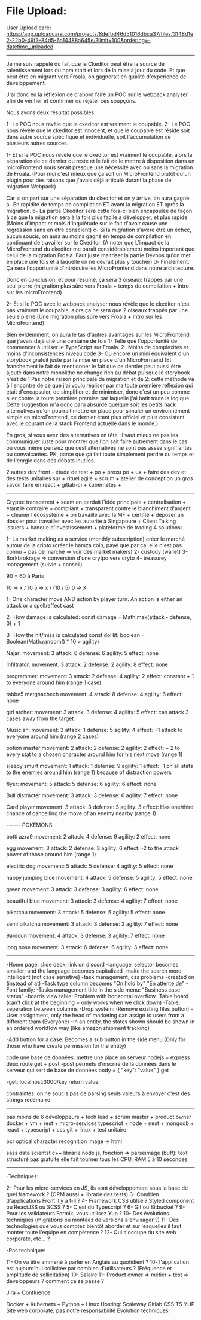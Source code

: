 # File Upload:

User Upload care:
https://app.uploadcare.com/projects/8defbd46d51016dbca37/files/3148d1e2-22b0-49f3-84d5-6a14488a645e/?limit=100&ordering=-datetime_uploaded

---

Je me suis rappelé du fait que le Ckeditor peut être la source de ralentissement lors du npm start et lors de la mise à jour du code.
Et que peut être en migrant vers Froala, on gagnerait en qualité d'expérience de développement.

J'ai donc eu la réflexion de d'abord faire un POC sur le webpack analyser afin de vérifier et confirmer ou rejeter ces soupçons.

Nous avons deux résultat possibles:

1- Le POC nous revèle que le ckeditor est vraiment le coupable.
2- Le POC nous révèle que le ckeditor est innocent, et que le coupable est réside soit dans autre source spécifique et individuelle, soit l'accumulation de plusieurs autres sources.

1- Et si le POC nous revèle que le ckeditor est vraiment le coupable, alors la séparation de ce dernier du reste et le fait de le mettre à disposition dans un microFrontend nous serait presque une nécessité avec ou sans la migration de Froala. (Pour moi c'est mieux que ça soit un MicroFrontend plutôt qu'un plugin pour des raisons que j'avais déjà articulé durant la phase de migration Webpack)

Car si on part sur une séparation du ckeditor et on y arrive, on aura gagné:
a- En rapidité de temps de compilation ET avant la migration ET après la migration.
b- La partie Ckeditor sera cette fois-ci bien encapsulée de façon à ce que la migration sera à la fois plus facile à développer, et plus rapide (Moins d'impact et mois d'inquiètude sur le fait d'avoir causé une regression sans en être conscient)
c- Si la migration s'avère être un échec, aucun soucis, on aura au moins gagné en temps de compilation en continuant de travailler sur le Ckeditor. (À noter que L'impact de la MicroFrontend du ckeditor me parait considérablement moins important que celui de la migration Froala. Faut juste maitriser la partie Devops qu'on met en place une fois et à laquelle on ne devrait plus y toucher)
d- Finalement: Ça sera l'opportunité d'introduire les MicroFrontend dans notre architecture.

Donc en conclusion, et pour résumé, ça sera 3 oiseaux frappés par une seul pierre (migration plus sûre vers Froala + temps de compilation + Intro sur les microFrontend)

2- Et si le POC avec le webpack analyser nous révèle que le ckeditor n'est pas vraiment le coupable, alors ça ne sera que 2 oiseaux frappés par une seule pierre (Une migration plus sûre vers Froala + Intro sur les MicroFrontend)

Bien évidemment, on aura le tas d'autres avantages sur les MicroFrontend que j'avais déjà cité une centaine de fois
1- Telle que l'opportunité de commencer à utiliser le TypeScript sur Froala.
2- Moins de complexités et moins d'inconsistences niveau code
3- Ou encore un mini équivalent d'un storybook gratuit juste par la mise en place d'un MicroForntend (Et franchement le fait de mentionner le fait que ce dernier peut aussi être ajouté dans notre monolithe ne change rien au débat puisque le storybook n'est de 1 Pas notre raison principale de migration et de 2: cette méthode va à l'encontre de ce que j'ai voulu réaliser par ma toute première reflexion qui était d'encapsuler, de simplifier et de minimiser, donc c'est un peu comme aller contre la toute première premise par laquelle j'ai batit toute la logique. Cette suggestion m'a donc paru absurde quelque soit les petits hack alternatives qu'on pourrait mettre en place pour simuler un environnement simple en microFrontend, ce dernier étant plus officiel et plus consistent avec le courant de la stack Frontend actuelle dans le monde.)

En gros, si vous avez des alternatives en tête, il vaut mieux ne pas les communiquer juste pour montrer que l'on sait faire autrement dans le cas ou vous même pensiez que cest alternatives ne sont pas assez signifiantes ou convaicantes. PK, parce que ça fait toute simplement perdre du temps et de l'enrgie dans des débats inutiles.

2 autres dev front - étude de test + po + proxu po + ux +
faire des dev et des tests unitaires sur + rituel agile + scrum + atelier de conception
un gros savoir faire en react + gitlab-ci + kubernetes +

---

Crypto: transparent + scam
on perdait l'idée principale + centralisation + étant le contraire + compliant + transparent
contre le blanchiment d'argent + cleaner l'écosystème + on travaille avec la MF + certifié + déposer un dossier pour travailler avec
les autorité à Singapoure + Client Talking issuers + banque d'investissement + plateforme de trading
4 solutions:

1- La market making as a service (monthly subscription) créer le marché autour de la cripto (créer le hamza coin, payé que par ça:
elle n'est pas connu + pas de marché => voir des market makers)
2- custody (wallet)
3- Borkbrokrage => conversion d'une crytpo vers cryto
4- treasurey management (suivie + conseil)

90 = 60 à Paris

10 => x / 10
5 => x / (10 / 5)
0 => X

1- One character move AND action by player turn.
An action is either an attack or a spell/effect cast

2- How damage is calculated:
const damage = Math.max(attack - defense, 0) + 1

3- How the hit/miss is calculated
const doHit: boolean = Boolean(Math.random() \* 10 > agility)

Najar:
movement: 3
attack: 6
defense: 6
agility: 5
effect: none

Infiltrator:
movement: 3
attack: 2
defense: 2
agility: 8
effect: none

programmer:
movement: 3
attack: 2
defense: 4
agility: 2
effect: constant + 1 to everyone around him (range 1 case)

tabbe5 metghachech
movement: 4
attack: 8
defense: 4
agility: 6
effect: none

girl archer:
movement: 3
attack: 3
defense: 4
agility: 5
effect: can attack 3 cases away from the target

Musician:
movement: 3
attack: 1
defense: 5
agility: 4
effect: +1 attack to everyone around him (range 2 cases)

potion master
movement: 2
attack: 2
defense: 2
agility: 2
effect: + 2 to every stat to a chosen character around him for his next move (range 1)

sleepy smurf
movement: 1
attack: 1
defense: 9
agility: 1
effect: -1 on all stats to the enemies around him (range 1) because of distraction powers

flyer:
movement: 5
attack: 5
defense: 6
agility: 6
effect: none

Bull distracter
movement: 3
attack: 3
defense: 6
agility: 7
effect: none

Card player
movement: 3
attack: 3
defense: 3
agility: 3
effect: Has one/third chance of cancelling the move of an enemy nearby (range 1)

------ POKEMONS

botti azra9
movement: 2
attack: 4
defense: 9
agility: 2
effect: none

egg
movement: 3
attack: 2
defense: 3
agility: 6
effect: -2 to the attack power of those around him (range 1)

electric dog
movement: 5
attack: 5
defense: 4
agility: 5
effect: none

happy jumping blue
movement: 4
attack: 5
defense: 5
agility: 5
effect: none

green
movement: 3
attack: 3
defense: 3
agility: 6
effect: none

beautiful blue
movement: 3
attack: 3
defense: 4
agility: 7
effect: none

pikatchu
movement: 3
attack: 5
defense: 5
agility: 5
effect: none

semi pikatchu
movement: 3
attack: 3
defense: 2
agility: 7
effect: none

9ardoun
movement: 4
attack: 3
defense: 3
agility: 7
effect: none

long nose
movement: 3
attack: 6
defense: 6
agility: 3
effect: none

---

-Home page: slide deck; link on discord
-language: selector becomes smaller; and the language becomes capitalized
-make the search more intelligent (not case sensitive)
-task management, css problems
-created on (instead of at)
-Task type column becomes "On hold by" "En attente de"
-Font family:
-Tasks management title in the side menu: "Business case status"
-boards view table: Problem with horizontal overflow
-Table board (can't click at the beginning = only works when we click down)
-Table, seperation between columns
-Drop system: (Remove existing files button)
-User assignment, only the head of marketing can assign to users from a different team (Everyone)
-In an entity, the states shown should be shown in an ordered workflow way (like amazon shipment tracking)

-Add button for a case: Becomes a sub button in the side menu (Only for those who have create permission for the entity)

code une base de données:
mettre une place un serveur nodejs + express
deux route get + post
-post permets d'inscrire de la données dans le serveur qui sert de base de données
body = { "key": "value" }
get

-get: localhost:3000/key return value;

contraintes: on ne soucis pas de parsing
seuls valeurs à envoyer c'est des strings
redémarre

---

pas moins de 6 développeurs + tech lead + scrum master + product owner
docker + vm + rest + micro-services
typescriot + node + nest + mongodb + react + typescript + css
git + linux + test unitaire

ocr
optical character recognition
image => html

sass
data scientst c++
librarie node js, fonction => parseimage (buff): text structuré
pas gratuite elle fait tourner tous les CPU, RAM 5 à 10 secondes

---

-Techniques:

2- Pour les micro-services en JS, ils sont développement sous la base de quel framework ? (ORM aussi + librarie des tests)
3- Combien d'applications Front il y a t-il ?
4- Framework CSS utilsé ? Styled component ou ReactJSS ou SCSS ?
5- C'est du Typescript ?
6- Git ou Bitbucket ?
9- Pour les validateurs Formik, vous utilisez Yup ?
10- Des évolutions techniques (migrations ou montées de versions à envisager ?)
11- Des technologies que vous comptez bientôt aborder et sur lesquelles il faut monter toute l'équipe en compétence ?
12- Qui s'occupe du site web corporate, etc... ?

-Pas technique:

11- On va être ammené à parler en Anglais au quotidient ?
10- l'application est aujourd'hui sollicitée par combien d'utilisateurs ? (Fréquence et amplitude de sollicitation)
10- Salaire
11- Product owner => métier + test => développeurs ? comment ça se passe ?

Jira + Confluence

Docker + Kubernets + Python + Linux
Hosting: Scaleway
Gitlab
CSS
TS
YUP
Site web corporate, pas notre responsabilité
Evolution techniques:
